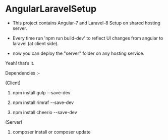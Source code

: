 # AngularLaravelSetup
- This project contains Angular-7 and Laravel-8 Setup on shared hosting server.

- Every time run 'npm run build-dev' to reflect UI changes from angular to laravel (at client side).

- now you can deploy the "server" folder on any hosting service.

Yeah! that’s it.

Dependencies :-

(Client)

1) npm install gulp --save-dev

2) npm install rimraf --save-dev

3) npm install cheerio --save-dev

(Server)

1) composer install or composer update